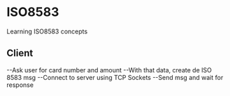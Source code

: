 # ISO8583

Learning ISO8583 concepts

## Client

--Ask user for card number and amount
--With that data, create de ISO 8583 msg
--Connect to server using TCP Sockets
--Send msg and wait for response
